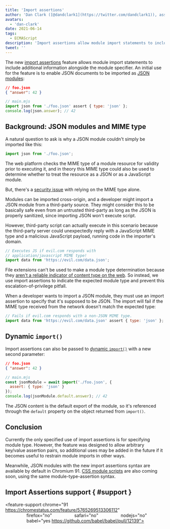 ```yaml
---
title: 'Import assertions'
author: 'Dan Clark ([@dandclark1](https://twitter.com/dandclark1)), assertive importer of import assertions'
avatars:
  - 'dan-clark'
date: 2021-06-14
tags:
  - ECMAScript
description: 'Import assertions allow module import statements to include additional information alongside the module specifier'
tweet: ''
---
```


The new [import assertions](https://github.com/tc39/proposal-import-assertions) feature allows module import statements to include additional information alongside the module specifier. An initial use for the feature is to enable JSON documents to be imported as [JSON modules](https://github.com/tc39/proposal-json-modules):

```json
// foo.json
{ "answer": 42 }
```

```javascript
// main.mjs
import json from './foo.json' assert { type: 'json' };
console.log(json.answer); // 42
```

## Background: JSON modules and MIME type

A natural question to ask is why a JSON module couldn't simply be imported like this:

```javascript
import json from './foo.json';
```

The web platform checks the MIME type of a module resource for validity prior to executing it, and in theory this MIME type could also be used to determine whether to treat the resource as a JSON or as a JavaScript module.

But, there's a [security issue](https://github.com/w3c/webcomponents/issues/839) with relying on the MIME type alone.

Modules can be imported cross-origin, and a developer might import a JSON module from a third-party source. They might consider this to be basically safe even from an untrusted third-party as long as the JSON is properly sanitized, since importing JSON won't execute script.

However, third-party script can actually execute in this scenario because the third-party server could unexpectedly reply with a JavaScript MIME type and a malicious JavaScript payload, running code in the importer's domain.

```javascript
// Executes JS if evil.com responds with
// application/javascript MIME type!
import data from 'https://evil.com/data.json';
```

File extensions can't be used to make a module type determination because they [aren't a reliable indicator of content type on the web](https://github.com/tc39/proposal-import-assertions/blob/master/content-type-vs-file-extension.md). So instead, we use import assertions to indicate the expected module type and prevent this escalation-of-privilege pitfall.

When a developer wants to import a JSON module, they must use an import assertion to specify that it's supposed to be JSON. The import will fail if the MIME type received from the network doesn't match the expected type:

```javascript
// Fails if evil.com responds with a non-JSON MIME type.
import data from 'https://evil.com/data.json' assert { type: 'json' };
```

## Dynamic `import()`

Import assertions can also be passed to [dynamic `import()`](https://v8.dev/features/dynamic-import#dynamic) with a new second parameter:

```json
// foo.json
{ "answer": 42 }
```

```javascript
// main.mjs
const jsonModule = await import('./foo.json', {
  assert: { type: 'json' }
});
console.log(jsonModule.default.answer); // 42
```

The JSON content is the default export of the module, so it's referenced through the `default` property on the object returned from `import()`.

## Conclusion

Currently the only specified use of import assertions is for specifying module type. However, the feature was designed to allow arbitrary key/value assertion pairs, so additional uses may be added in the future if it becomes useful to restrain module imports in other ways.

Meanwhile, JSON modules with the new import assertions syntax are available by default in Chromium 91. [CSS module scripts](https://chromestatus.com/feature/5948572598009856) are also coming soon, using the same module-type-assertion syntax.

## Import Assertions support { #support }

<feature-support chrome="91 https://chromestatus.com/feature/5765269513306112"
                 firefox="no"
                 safari="no"
                 nodejs="no"
                 babel="yes https://github.com/babel/babel/pull/12139"></feature-support>
